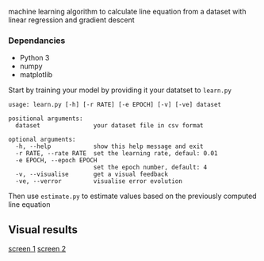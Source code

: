 machine learning algorithm to calculate line equation from a dataset with linear regression and gradient descent

### Dependancies
* Python 3
* numpy
* matplotlib

Start by training your model by providing it your datatset to `learn.py`

```
usage: learn.py [-h] [-r RATE] [-e EPOCH] [-v] [-ve] dataset

positional arguments:
  dataset               your dataset file in csv format

optional arguments:
  -h, --help            show this help message and exit
  -r RATE, --rate RATE  set the learning rate, defaul: 0.01
  -e EPOCH, --epoch EPOCH
                        set the epoch number, default: 4
  -v, --visualise       get a visual feedback
  -ve, --verror         visualise error evolution
```

Then use `estimate.py` to estimate values based on the previously computed line equation

## Visual results
[screen 1](screenshots/screenshot_1.png?raw=true)
[screen 2](screenshots/screenshot_2.png?raw=true)
